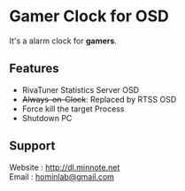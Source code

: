 # Gamer Clock for OSD


It's a alarm clock for **gamers**.

Features
---
- RivaTuner Statistics Server OSD
- ~~Always-on-Clock~~: Replaced by RTSS OSD
- Force kill the target Process
- Shutdown PC


Support
---
Website : <http://dl.minnote.net>  
Email : <hominlab@gmail.com>
